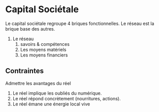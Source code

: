 
Capital Sociétale
===

Le capital sociétale regroupe 4 briques fonctionnelles.
Le réseau est la brique base des autres.

1. Le réseau
   1. savoirs & compétences
   2. Les moyens matériels
   3. Les moyens financiers 
 
## Contraintes

Admettre les avantages du réel

1. Le réel implique les oubliés du numérique.
2. Le réel répond concrètement (nourritures, actions).
3. Le réel émane une énergie local vive
